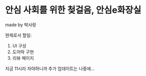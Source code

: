 # 안심 사회를 위한 첮걸음, 안심e화장실

made by 박사랑

현제로서 할일:
1. UI 구성
2. 도어락 구현
3. 리뷰 페이지

지금 11시라 자야하니까 추가 업데이트는 나중에...

